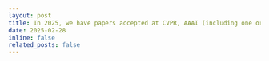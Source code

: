 ```yaml
---
layout: post
title: In 2025, we have papers accepted at CVPR, AAAI (including one oral). 
date: 2025-02-28
inline: false
related_posts: false
---
```

